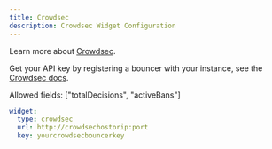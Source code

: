 ```yaml
---
title: Crowdsec
description: Crowdsec Widget Configuration
---
```


Learn more about [Crowdsec](https://crowdsec.net).

Get your API key by registering a bouncer with your instance, see the [Crowdsec docs](https://docs.crowdsec.net/docs/local_api/intro#bouncers).

Allowed fields: ["totalDecisions", "activeBans"]

```yaml
widget:
  type: crowdsec
  url: http://crowdsechostorip:port
  key: yourcrowdsecbouncerkey
```
